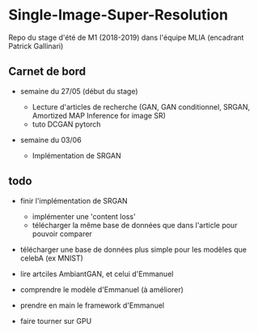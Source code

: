 # Single-Image-Super-Resolution

Repo du stage d'été de M1 (2018-2019) dans l'équipe MLIA (encadrant Patrick Gallinari)

## Carnet de bord
  - semaine du 27/05 (début du stage)
    - Lecture d'articles de recherche (GAN, GAN conditionnel, SRGAN, Amortized MAP Inference for image SR)
    - tuto DCGAN pytorch
    
  - semaine du 03/06
    - Implémentation de SRGAN

## todo
  - finir l'implémentation de SRGAN
    - implémenter une 'content loss'
    - télécharger la même base de données que dans l'article pour pouvoir comparer
    
  - télécharger une base de données plus simple pour les modèles que celebA (ex MNIST)
  
  - lire artciles AmbiantGAN, et celui d'Emmanuel
  
  - comprendre le modèle d'Emmanuel (à améliorer)
  
  - prendre en main le framework d'Emmanuel
  
  - faire tourner sur GPU
  
  
  
